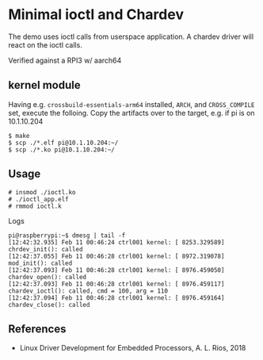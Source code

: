 # Minimal ioctl and Chardev

The demo uses ioctl calls from userspace application. A chardev driver
will react on the ioctl calls.  

Verified against a RPI3 w/ aarch64  

## kernel module

Having e.g. `crossbuild-essentials-arm64` installed, `ARCH`, and
`CROSS_COMPILE` set, execute the folloing. Copy the artifacts over to
the target, e.g. if pi is on 10.1.10.204  
```
$ make
$ scp ./*.elf pi@10.1.10.204:~/
$ scp ./*.ko pi@10.1.10.204:~/
```

## Usage

```
# insmod ./ioctl.ko
# ./ioctl_app.elf
# rmmod ioctl.k
```
Logs  
```
pi@raspberrypi:~$ dmesg | tail -f
[12:42:32.935] Feb 11 00:46:24 ctrl001 kernel: [ 8253.329589] chrdev_init(): called
[12:42:37.055] Feb 11 00:46:28 ctrl001 kernel: [ 8972.319078] mod_init(): called
[12:42:37.093] Feb 11 00:46:28 ctrl001 kernel: [ 8976.459050] chardev_open(): called
[12:42:37.093] Feb 11 00:46:28 ctrl001 kernel: [ 8976.459117] chardev_ioctl(): called, cmd = 100, arg = 110
[12:42:37.094] Feb 11 00:46:28 ctrl001 kernel: [ 8976.459164] chardev_close(): called
```

## References
- Linux Driver Development for Embedded Processors, A. L. Rios, 2018
